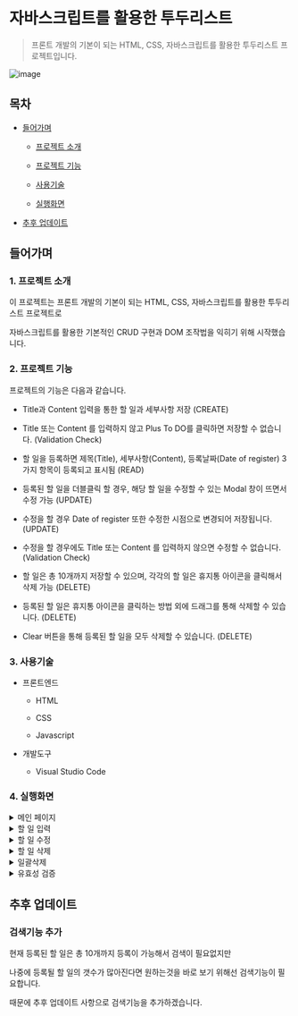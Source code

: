 # 자바스크립트를 활용한 투두리스트

> 프론트 개발의 기본이 되는 HTML, CSS, 자바스크립트를 활용한 투두리스트 프로젝트입니다.

![image](https://user-images.githubusercontent.com/26796099/233159256-2ebd118a-66c4-4f0b-b4f4-da4f97a9245f.png)


## 목차

- [들어가며](#들어가며)

  - [프로젝트 소개](#1-프로젝트-소개)

  - [프로젝트 기능](#2-프로젝트-기능)

  - [사용기술](#3-사용기술)
  - [실행화면](#4-실행화면)

- [추후 업데이트](#추후-업데이트)


## 들어가며

### 1. 프로젝트 소개

이 프로젝트는 프론트 개발의 기본이 되는 HTML, CSS, 자바스크립트를 활용한 투두리스트 프로젝트로

자바스크립트를 활용한 기본적인 CRUD 구현과 DOM 조작법을 익히기 위해 시작했습니다.

### 2. 프로젝트 기능

프로젝트의 기능은 다음과 같습니다.

- Title과 Content 입력을 통한 할 일과 세부사항 저장 (CREATE)

- Title 또는 Content 를 입력하지 않고 Plus To DO를 클릭하면 저장할 수 없습니다. (Validation Check)

- 할 일을 등록하면 제목(Title), 세부사항(Content), 등록날짜(Date of register) 3가지 항목이 등록되고 표시됨 (READ) 

- 등록된 할 일을 더블클릭 할 경우, 해당 할 일을 수정할 수 있는 Modal 창이 뜨면서 수정 가능 (UPDATE)

- 수정을 할 경우 Date of register 또한 수정한 시점으로 변경되어 저장됩니다. (UPDATE) 

- 수정을 할 경우에도 Title 또는 Content 를 입력하지 않으면 수정할 수 없습니다. (Validation Check)

- 할 일은 총 10개까지 저장할 수 있으며, 각각의 할 일은 휴지통 아이콘을 클릭해서 삭제 가능 (DELETE)

- 등록된 할 일은 휴지통 아이콘을 클릭하는 방법 외에 드래그를 통해 삭제할 수 있습니다. (DELETE)

- Clear 버튼을 통해 등록된 할 일을 모두 삭제할 수 있습니다. (DELETE)

### 3. 사용기술

- 프론트엔드

  - HTML

  - CSS

  - Javascript

- 개발도구

  - Visual Studio Code

### 4. 실행화면

<details>
<summary>메인 페이지</summary>

![image](https://user-images.githubusercontent.com/26796099/233160208-c19ca46b-7d03-42b5-bf8f-54442f05173b.png)

</details>

<details>
<summary>할 일 입력</summary>
	
> 다음과 같이 할 일을 입력하고 Plus To Do 버튼을 클릭하면 할 일이 등록됩니다.

![image](https://user-images.githubusercontent.com/26796099/233160354-52ffc4f4-b999-4279-b75f-f216c19445a3.png)
	
![image](https://user-images.githubusercontent.com/26796099/233160406-cbfacb2c-65f8-41a8-8200-5d2b603c1f38.png)

</details>

<details>
<summary>할 일 수정</summary>
		
> 등록된 할 일을 더블클릭하면 수정을 할 수 있는 모달창이 뜨면서 해당 모달창에서 내용을 수정할 수 있습니다.
	
![image](https://user-images.githubusercontent.com/26796099/233160669-264b9613-79f7-4c50-9154-690f514c133a.png)
	
![image](https://user-images.githubusercontent.com/26796099/233161357-8e0398c3-7c74-4b46-947e-1c9da404b5c9.png)

![image](https://user-images.githubusercontent.com/26796099/233161407-fe400aae-158b-4423-847f-4da4fe9ea2cd.png)

</details>

<details>
<summary>할 일 삭제</summary>
		
> 휴지통 아이콘을 클릭하면 해당하는 할 일을 삭제할 수 있습니다.
	
![image](https://user-images.githubusercontent.com/26796099/233162780-cd0ef65d-1af8-4cc1-9a75-100071a9dc75.png)

![image](https://user-images.githubusercontent.com/26796099/233162892-3b203f2e-ad15-476a-a964-759ba6a1848e.png)

</details>

<details>
<summary>일괄삭제</summary>
	
> Clear 버튼을 통해 현재 등록된 모든 할 일을 삭제할 수 있습니다.

![image](https://user-images.githubusercontent.com/26796099/233163296-a048b077-7041-4049-97a5-9dbf5ac786f8.png)
	
![image](https://user-images.githubusercontent.com/26796099/233163332-ec319e73-bcbe-423e-be99-ed7e889c1674.png)

</details>

<details>
<summary>유효성 검증</summary>
	
> 할 일을 등록할 경우 Title 혹은 Content가 비어있을 경우 경고 메세지를 출력합니다.

![image](https://user-images.githubusercontent.com/26796099/233163479-876b9212-5679-4236-9ad0-b090cd2ba3e1.png)
	
> 모달창에서 수정을 할 경우, 경고 메세지를 한번 더 띄우기보다 모달창 내에서 비어있는 항목을 표시해줍니다.
	
![image](https://user-images.githubusercontent.com/26796099/233160918-89de0539-000a-4567-b12d-30b32e3632f6.png)

</details>

## 추후 업데이트

### 검색기능 추가

현재 등록된 할 일은 총 10개까지 등록이 가능해서 검색이 필요없지만

나중에 등록될 할 일의 갯수가 많아진다면 원하는것을 바로 보기 위해선 검색기능이 필요합니다.

때문에 추후 업데이트 사항으로 검색기능을 추가하겠습니다.


